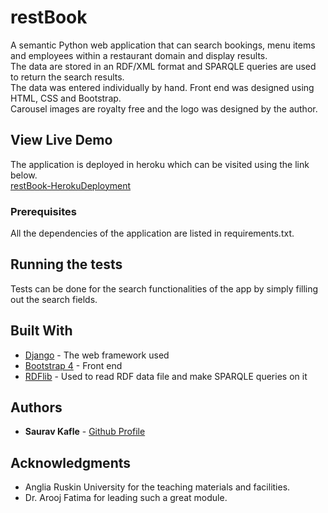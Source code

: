 # restBook

A semantic Python web application that can search bookings, menu items and employees within a restaurant domain and display results.<br>
The data are stored in an RDF/XML format and SPARQLE queries are used to return the search results.<br>
The data was entered individually by hand. Front end was designed using HTML, CSS and Bootstrap.<br>
Carousel images are royalty free and the logo was designed by the author.

## View Live Demo

The application is deployed in heroku which can be visited using the link below.<br>
[restBook-HerokuDeployment](https://restbook-aru.herokuapp.com/)

### Prerequisites

All the dependencies of the application are listed in requirements.txt.

## Running the tests

Tests can be done for the search functionalities of the app by simply filling out the search fields.

## Built With

* [Django](https://www.djangoproject.com/) - The web framework used
* [Bootstrap 4](https://getbootstrap.com/docs/4.4/getting-started/introduction/) - Front end
* [RDFlib](https://rdflib.readthedocs.io/en/stable/) - Used to read RDF data file and make SPARQLE queries on it

## Authors

* **Saurav Kafle** - [Github Profile](https://github.com/kaflesaurav)

## Acknowledgments

* Anglia Ruskin University for the teaching materials and facilities.
* Dr. Arooj Fatima for leading such a great module.
